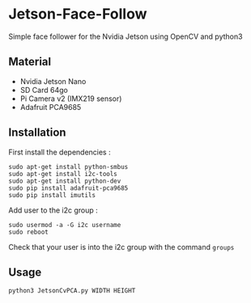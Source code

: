 # Jetson-Face-Follow
Simple face follower for the Nvidia Jetson using OpenCV and python3

## Material 

* Nvidia Jetson Nano 
* SD Card 64go 
* Pi Camera v2 (IMX219 sensor)
* Adafruit PCA9685


## Installation

First install the dependencies : 
```
sudo apt-get install python-smbus
sudo apt-get install i2c-tools
sudo apt-get install python-dev
sudo pip install adafruit-pca9685
sudo pip install imutils
```
Add user to the i2c group : 

```
sudo usermod -a -G i2c username
sudo reboot
```

Check that your user is into the i2c group with the command `groups`


## Usage 

```
python3 JetsonCvPCA.py WIDTH HEIGHT 
```
